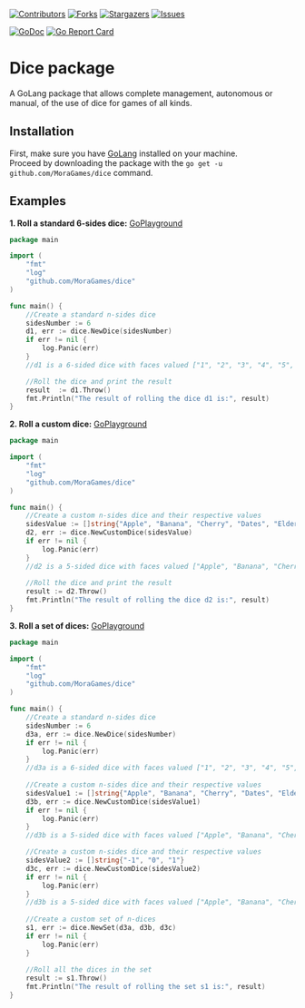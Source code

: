 [![Contributors][contributors-shield]][contributors-url]
[![Forks][forks-shield]][forks-url]
[![Stargazers][stars-shield]][stars-url]
[![Issues][issues-shield]][issues-url]

[![GoDoc][godoc-shield]][godoc-url]
[![Go Report Card][gocard-shield]][gocard-url]

# Dice package
A GoLang package that allows complete management, autonomous or manual, of the use of dice for games of all kinds.

## Installation
First, make sure you have [GoLang](https://golang.org/doc/install) installed on your machine.<br>
Proceed by downloading the package with the `go get -u github.com/MoraGames/dice` command.<br>

## Examples
**1. Roll a standard 6-sides dice:** [GoPlayground](https://play.golang.org/p/JZ5slbKhCtI)
```Go
package main

import (
	"fmt"
	"log"
	"github.com/MoraGames/dice"
)

func main() {
	//Create a standard n-sides dice
	sidesNumber := 6
	d1, err := dice.NewDice(sidesNumber)
	if err != nil {
		log.Panic(err)
	}
	//d1 is a 6-sided dice with faces valued ["1", "2", "3", "4", "5", "6"].

	//Roll the dice and print the result
	result  := d1.Throw()
	fmt.Println("The result of rolling the dice d1 is:", result)
}
```
**2. Roll a custom dice:** [GoPlayground](https://play.golang.org/p/LYxP8DfyVdu)
```Go
package main

import (
	"fmt"
	"log"
	"github.com/MoraGames/dice"
)

func main() {
	//Create a custom n-sides dice and their respective values
	sidesValue := []string{"Apple", "Banana", "Cherry", "Dates", "Elderberry"}
	d2, err := dice.NewCustomDice(sidesValue)
	if err != nil {
		log.Panic(err)
	}
	//d2 is a 5-sided dice with faces valued ["Apple", "Banana", "Cherry", "Dates", "Elderberry"]
	
	//Roll the dice and print the result
	result := d2.Throw()
	fmt.Println("The result of rolling the dice d2 is:", result)
}
```
**3. Roll a set of dices:** [GoPlayground](https://play.golang.org/p/LYxP8DfyVdu)
```Go
package main

import (
	"fmt"
	"log"
	"github.com/MoraGames/dice"
)

func main() {
	//Create a standard n-sides dice
	sidesNumber := 6
	d3a, err := dice.NewDice(sidesNumber)
	if err != nil {
		log.Panic(err)
	}
	//d3a is a 6-sided dice with faces valued ["1", "2", "3", "4", "5", "6"].
	
	//Create a custom n-sides dice and their respective values
	sidesValue1 := []string{"Apple", "Banana", "Cherry", "Dates", "Elderberry"}
	d3b, err := dice.NewCustomDice(sidesValue1)
	if err != nil {
		log.Panic(err)
	}
	//d3b is a 5-sided dice with faces valued ["Apple", "Banana", "Cherry", "Dates", "Elderberry"]

	//Create a custom n-sides dice and their respective values
	sidesValue2 := []string{"-1", "0", "1"}
	d3c, err := dice.NewCustomDice(sidesValue2)
	if err != nil {
		log.Panic(err)
	}
	//d3b is a 5-sided dice with faces valued ["Apple", "Banana", "Cherry", "Dates", "Elderberry"]
	
	//Create a custom set of n-dices
	s1, err := dice.NewSet(d3a, d3b, d3c)
	if err != nil {
		log.Panic(err)
	}
	
	//Roll all the dices in the set
	result := s1.Throw()
	fmt.Println("The result of rolling the set s1 is:", result)
}
```

[contributors-shield]: https://img.shields.io/github/contributors/MoraGames/dice.svg?style=for-the-badge
[contributors-url]: https://github.com/MoraGames/dice/graphs/contributors
[forks-shield]: https://img.shields.io/github/forks/MoraGames/dice.svg?style=for-the-badge
[forks-url]: https://github.com/MoraGames/dice/network/members
[stars-shield]: https://img.shields.io/github/stars/MoraGames/dice.svg?style=for-the-badge
[stars-url]: https://github.com/MoraGames/dice/stargazers
[issues-shield]: https://img.shields.io/github/issues/MoraGames/dice.svg?style=for-the-badge
[issues-url]: https://github.com/MoraGames/dice/issues
[license-shield]: https://img.shields.io/github/license/MoraGames/dice.svg?style=for-the-badge
[license-url]: https://github.com/MoraGames/dice/blob/master/LICENSE.md
[godoc-shield]: https://godoc.org/github.com/MoraGames/dice?status.svg
[godoc-url]: https://pkg.go.dev/github.com/MoraGames/dice
[gocard-shield]: https://goreportcard.com/badge/github.com/MoraGames/dice
[gocard-url]: https://goreportcard.com/report/github.com/MoraGames/dice
